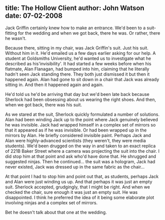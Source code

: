 title: The Hollow Client
author: John Watson
date: 07-02-2008
---
Jack Griffin certainly knew how to make an entrance. We'd been to a suit-fitting for the wedding and when we got back, there he was. Or rather, there he wasn't.

Because there, sitting in my chair, was Jack Griffin's suit. Just his suit. Without him in it. He'd emailed us a few days earlier asking for our help. A student at Goldsmiths University, he'd wanted us to investigate what he described as his'invisibility'. It had started a few weeks before when his flatmate, Alan Flanagan, had bumped into him, claiming that he literally hadn't seen Jack standing there. They both just dismissed it but then it happened again. Alan had gone to sit down in a chair that Jack was already sitting in. And then it happened again and again.

He'd told us he'd be arriving that day but we'd been late back because Sherlock had been obsessing about us wearing the right shoes. And then, when we got back, there was his suit.

As we stared at the suit, Sherlock quickly formulated a number of solutions. Alan had been winding Jack up to the point where Jack genuinely believed he was invisible. Jack had wrapped himself in a complex set of mirrors so that it appeared as if he was invisible. Or had been wrapped up in the mirrors by Alan. He briefly considered invisible paint. Perhaps Jack and Alan were highly-advanced scientists (they weren't, they were media students). We'd been drugged on the way in and taken to an exact replica of 221B Baker Street where a camera was projecting the suit into the chair. I did stop him at that point and ask who'd have done that. He shrugged and suggested ninjas. Then he continued... the suit was a hologram, Jack had never existed, Jack was dressed up in the same fabric as the chair...

At that point I had to stop him and point out that, as students, perhaps Jack and Alan were just winding us up. And that perhaps it was just an empty suit. Sherlock accepted, grudgingly, that I might be right. And when we checked the chair, sure enough it was just an empty suit. He was disappointed. I think he preferred the idea of it being some elaborate plot involving ninjas and a complex set of mirrors.

Bet he doesn't talk about that one at the wedding.
